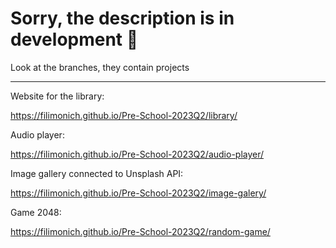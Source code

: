 
# Sorry, the description is in development 🙏
Look at the branches, they contain projects

---

Website for the library:

https://filimonich.github.io/Pre-School-2023Q2/library/

Audio player:

https://filimonich.github.io/Pre-School-2023Q2/audio-player/

Image gallery connected to Unsplash API:

https://filimonich.github.io/Pre-School-2023Q2/image-galery/

Game 2048:

https://filimonich.github.io/Pre-School-2023Q2/random-game/
